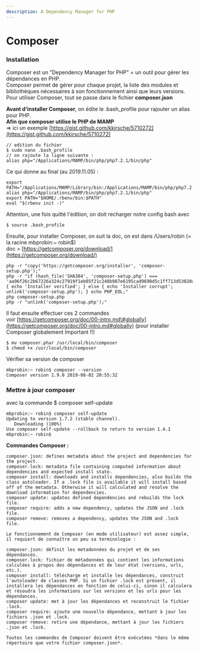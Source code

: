 ```yaml
---
description: A Dependency Manager for PHP
---
```


# Composer

### Installation

Composer est un "Dependency Manager for PHP" = un outil pour gérer les dépendances en PHP.  
Composer permet de gérer pour chaque projet, la liste des modules et bibliothèques nécessaires à son fonctionnement ainsi que leurs versions.  
Pour utiliser Composer, tout se passe dans le fichier **composer.json**

**Avant d'installer Composer**, on édite le .bash\_profile pour rajouter un alias pour PHP.  
**Afin que composer utilise le PHP de MAMP**  
=&gt; ici un exemple [https://gist.github.com/kkirsche/5710272](https://gist.github.com/kkirsche/5710272)

```text
// edition du fichier
$ sudo nano .bash_profile
// on rajoute la ligne suivante :
alias php="/Applications/MAMP/bin/php/php7.2.1/bin/php"
```

Ce qui donne au final \(au 2019.11.05\) :

```text
export PATH="/Applications/MAMP/Library/bin:/Applications/MAMP/bin/php/php7.2.1/bin:$PATH"
alias php="/Applications/MAMP/bin/php/php7.2.1/bin/php"
export PATH="$HOME/.rbenv/bin:$PATH"
eval "$(rbenv init -)"
```

Attention, une fois quitté l'édition, on doit recharger notre config bash avec

```text
$ source .bash_profile
```

Ensuite, pour installer Composer, on suit la doc, on est dans /Users/robin \(= la racine mbprobin:~ robin$\)  
doc = [https://getcomposer.org/download/](https://getcomposer.org/download/)

```text
php -r "copy('https://getcomposer.org/installer', 'composer-setup.php');" 
php -r "if (hash_file('SHA384', 'composer-setup.php') === 'aa96f26c2b67226a324c27919f1eb05f21c248b987e6195cad9690d5c1ff713d53020a02ac8c217dbf90a7eacc9d141d') { echo 'Installer verified'; } else { echo 'Installer corrupt'; unlink('composer-setup.php'); } echo PHP_EOL;" 
php composer-setup.php
php -r "unlink('composer-setup.php');" 
```

Il faut ensuite effectuer ces 2 commandes  
voir [https://getcomposer.org/doc/00-intro.md\#globally](https://getcomposer.org/doc/00-intro.md#globally) \(pour installer Composer globalement Important !!\)

```text
$ mv composer.phar /usr/local/bin/composer
$ chmod +x /usr/local/bin/composer
```

Vérifier sa version de composer

```text
mbprobin:~ robin$ composer --version
Composer version 1.9.0 2019-08-02 20:55:32
```

### **Mettre à jour composer**

avec la commande $ composer self-update

```text
mbprobin:~ robin$ composer self-update
Updating to version 1.7.2 (stable channel).
   Downloading (100%)
Use composer self-update --rollback to return to version 1.4.1
mbprobin:~ robin$
```

**Commandes Composer :**

```text
composer.json: defines metadata about the project and dependencies for the project.
composer.lock: metadata file containing computed information about dependencies and expected install state.
composer install: downloads and installs dependencies, also builds the class autoloader. If a .lock file is available it will install based off of the metadata. Otherwise it will calculated and resolve the download information for dependencies.
composer update: updates defined dependencies and rebuilds the lock file.
composer require: adds a new dependency, updates the JSON and .lock file.
composer remove: removes a dependency, updates the JSON and .lock file.
```

```text
Le fonctionnement de Composer (en mode utilisateur) est assez simple, il requiert de connaître un peu sa terminologie :

composer.json: définit les metadonnées du projet et de ses dépendances.
composer.lock: fichier de métadonnées qui contient les informations calculées à propos des dépendances et de leur état (versions, urls, etc.).
composer install: télécharge et installe les dépendances, construit l'autoloader de classes PHP. Si un fichier .lock est présent, il installera les dépendances en fonction de celui-ci, sinon il calculera et résoudra les informations sur les versions et les urls pour les dépendances.
composer update: met à jour les dépendances et reconstruit le fichier .lock.
composer require: ajoute une nouvelle dépendance, mettant à jour les fichiers .json et .lock.
composer remove: retire une dépendance, mettant à jour les fichiers .json et .lock.

Toutes les commandes de Composer doivent être exécutées *dans le même répertoire que votre fichier composer.json*.
```

